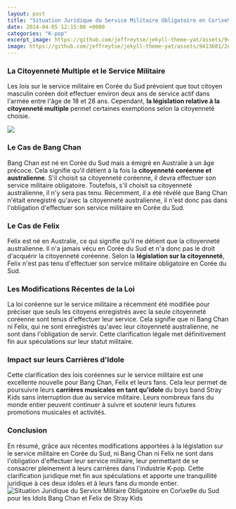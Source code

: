 ```yaml
---
layout: post
title: "Situation Juridique du Service Militaire Obligatoire en Cor\xe9e du Sud pour les Idols Bang Chan et Felix de Stray Kids"
date: 2024-04-05 12:15:08 +0000
categories: "K-pop"
excerpt_image: https://github.com/jeffreytse/jekyll-theme-yat/assets/9413601/2ed22d49-90b1-4f7e-8e8f-b77b21dee505
image: https://github.com/jeffreytse/jekyll-theme-yat/assets/9413601/2ed22d49-90b1-4f7e-8e8f-b77b21dee505
---
```


### La Citoyenneté Multiple et le Service Militaire  
Les lois sur le service militaire en Corée du Sud prévoient que tout citoyen masculin coréen doit effectuer environ deux ans de service actif dans l'armée entre l'âge de 18 et 28 ans. Cependant, **la législation relative à la citoyenneté multiple** permet certaines exemptions selon la citoyenneté choisie.

![](https://github.com/jeffreytse/jekyll-theme-yat/assets/9413601/2ed22d49-90b1-4f7e-8e8f-b77b21dee505)
### Le Cas de Bang Chan 
Bang Chan est né en Corée du Sud mais a émigré en Australie à un âge précoce. Cela signifie qu'il détient à la fois la **citoyenneté coréenne et australienne**. S'il choisit sa citoyenneté coréenne, il devra effectuer son service militaire obligatoire. Toutefois, s'il choisit sa citoyenneté australienne, il n'y sera pas tenu. Récemment, il a été révélé que Bang Chan n'était enregistré qu'avec la citoyenneté australienne, il n'est donc pas dans l'obligation d'effectuer son service militaire en Corée du Sud.
### Le Cas de Felix
Felix est né en Australie, ce qui signifie qu'il ne détient que la citoyenneté australienne. Il n'a jamais vécu en Corée du Sud et n'a donc pas le droit d'acquérir la citoyenneté coréenne. Selon la **législation sur la citoyenneté**, Felix n'est pas tenu d'effectuer son service militaire obligatoire en Corée du Sud. 
### Les Modifications Récentes de la Loi
La loi coréenne sur le service militaire a récemment été modifiée pour préciser que seuls les citoyens enregistrés avec la seule citoyenneté coréenne sont tenus d'effectuer leur service. Cela signifie que ni Bang Chan ni Felix, qui ne sont enregistrés qu'avec leur citoyenneté australienne, ne sont dans l'obligation de servir. Cette clarification légale met définitivement fin aux spéculations sur leur statut militaire.
### Impact sur leurs Carrières d'Idole
Cette clarification des lois coréennes sur le service militaire est une excellente nouvelle pour Bang Chan, Felix et leurs fans. Cela leur permet de poursuivre leurs **carrières musicales en tant qu'idole** du boys band Stray Kids sans interruption due au service militaire. Leurs nombreux fans du monde entier peuvent continuer à suivre et soutenir leurs futures promotions musicales et activités.
### Conclusion
En résumé, grâce aux récentes modifications apportées à la législation sur le service militaire en Corée du Sud, ni Bang Chan ni Felix ne sont dans l'obligation d'effectuer leur service militaire, leur permettant de se consacrer pleinement à leurs carrières dans l'industrie K-pop. Cette clarification juridique met fin aux spéculations et apporte une tranquillité juridique à ces deux idoles et à leurs fans du monde entier.
![Situation Juridique du Service Militaire Obligatoire en Cor\xe9e du Sud pour les Idols Bang Chan et Felix de Stray Kids](https://github.com/jeffreytse/jekyll-theme-yat/assets/9413601/2ed22d49-90b1-4f7e-8e8f-b77b21dee505)